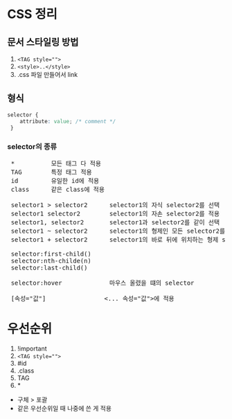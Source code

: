  # CSS 정리
 ## 문서 스타일링 방법 
 1. ```<TAG style="">```
 2. ```<style>..</style>```
 3. .css 파일 만들어서 link

 ## 형식
```css
selector {
    attribute: value; /* comment */
 }
 ```

 ### selector의 종류
 <pre>
 *          모든 태그 다 적용
 TAG        특정 태그 적용
 id         유일한 id에 적용
 class      같은 class에 적용

 selector1 > selector2      selector1의 자식 selector2를 선택
 selector1 selector2        selector1의 자손 selector2를 적용
 selector1, selector2       selector1과 selector2를 같이 선택
 selector1 ~ selector2      selector1의 형제인 모든 selector2를 선택
 selector1 + selector2      selector1의 바로 뒤에 위치하는 형제 selector2를 선택

 selector:first-child()
 selector:nth-childe(n)
 selector:last-child()

 selector:hover             마우스 올렸을 떄의 selector

 [속성="값"]                <... 속성="값">에 적용
</pre>

# 우선순위
1. !important
2. ```<TAG style="">```
3. #id
4. .class
5. TAG
6. \*
- 구체 > 포괄
- 같은 우선순위일 때 나중에 쓴 게 적용